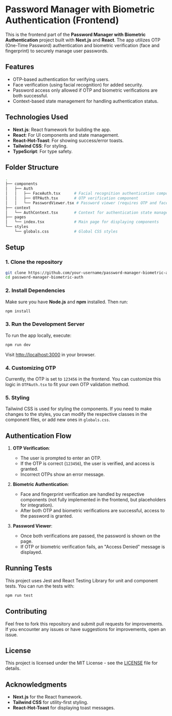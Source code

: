 # Password Manager with Biometric Authentication (Frontend)

This is the frontend part of the **Password Manager with Biometric Authentication** project built with **Next.js** and **React**. The app utilizes OTP (One-Time Password) authentication and biometric verification (face and fingerprint) to securely manage user passwords.

## Features

- OTP-based authentication for verifying users.
- Face verification (using facial recognition) for added security.
- Password access only allowed if OTP and biometric verifications are both successful.
- Context-based state management for handling authentication status.

## Technologies Used

- **Next.js**: React framework for building the app.
- **React**: For UI components and state management.
- **React-Hot-Toast**: For showing success/error toasts.
- **Tailwind CSS**: For styling.
- **TypeScript**: For type safety.

## Folder Structure

```bash
.
├── components
│   ├── Auth
│   │   ├── FaceAuth.tsx      # Facial recognition authentication component
│   │   ├── OTPAuth.tsx       # OTP verification component
│   │   └── PasswordViewer.tsx # Password viewer (requires OTP and face authentication)
├── context
│   └── AuthContext.tsx       # Context for authentication state management
├── pages
│   └── index.tsx             # Main page for displaying components
└── styles
    └── globals.css           # Global CSS styles
```

## Setup

### 1. Clone the repository

```bash
git clone https://github.com/your-username/password-manager-biometric-auth.git
cd password-manager-biometric-auth
```

### 2. Install Dependencies

Make sure you have **Node.js** and **npm** installed. Then run:

```bash
npm install
```

### 3. Run the Development Server

To run the app locally, execute:

```bash
npm run dev
```

Visit [http://localhost:3000](http://localhost:3000) in your browser.

### 4. Customizing OTP

Currently, the OTP is set to `123456` in the frontend. You can customize this logic in `OTPAuth.tsx` to fit your own OTP validation method.

### 5. Styling

Tailwind CSS is used for styling the components. If you need to make changes to the styles, you can modify the respective classes in the component files, or add new ones in `globals.css`.

## Authentication Flow

1. **OTP Verification**: 
   - The user is prompted to enter an OTP.
   - If the OTP is correct (`123456`), the user is verified, and access is granted.
   - Incorrect OTPs show an error message.

2. **Biometric Authentication**:
   - Face and fingerprint verification are handled by respective components (not fully implemented in the frontend, but placeholders for integration).
   - After both OTP and biometric verifications are successful, access to the password is granted.

3. **Password Viewer**:
   - Once both verifications are passed, the password is shown on the page.
   - If OTP or biometric verification fails, an "Access Denied" message is displayed.

## Running Tests

This project uses Jest and React Testing Library for unit and component tests. You can run the tests with:

```bash
npm run test
```

## Contributing

Feel free to fork this repository and submit pull requests for improvements. If you encounter any issues or have suggestions for improvements, open an issue.

## License

This project is licensed under the MIT License - see the [LICENSE](LICENSE) file for details.

## Acknowledgments

- **Next.js** for the React framework.
- **Tailwind CSS** for utility-first styling.
- **React-Hot-Toast** for displaying toast messages.
```
